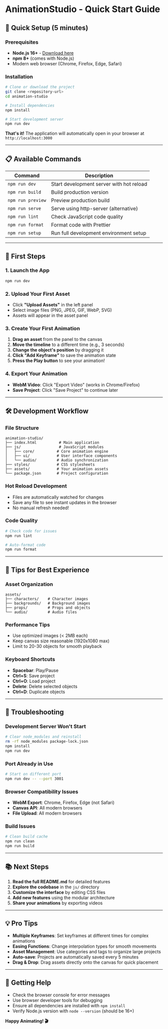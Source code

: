 # AnimationStudio - Quick Start Guide

## 🚀 Quick Setup (5 minutes)

### Prerequisites
- **Node.js 16+** - [Download here](https://nodejs.org/)
- **npm 8+** (comes with Node.js)
- Modern web browser (Chrome, Firefox, Edge, Safari)

### Installation

```bash
# Clone or download the project
git clone <repository-url>
cd animation-studio

# Install dependencies
npm install

# Start development server
npm run dev
```

**That's it!** The application will automatically open in your browser at `http://localhost:3000`

---

## 📋 Available Commands

| Command | Description |
|---------|-------------|
| `npm run dev` | Start development server with hot reload |
| `npm run build` | Build production version |
| `npm run preview` | Preview production build |
| `npm run serve` | Serve using http-server (alternative) |
| `npm run lint` | Check JavaScript code quality |
| `npm run format` | Format code with Prettier |
| `npm run setup` | Run full development environment setup |

---

## 🎯 First Steps

### 1. Launch the App
```bash
npm run dev
```

### 2. Upload Your First Asset
- Click **"Upload Assets"** in the left panel
- Select image files (PNG, JPEG, GIF, WebP, SVG)
- Assets will appear in the asset panel

### 3. Create Your First Animation
1. **Drag an asset** from the panel to the canvas
2. **Move the timeline** to a different time (e.g., 3 seconds)
3. **Change the object's position** by dragging it
4. **Click "Add Keyframe"** to save the animation state
5. **Press the Play button** to see your animation!

### 4. Export Your Animation
- **WebM Video**: Click "Export Video" (works in Chrome/Firefox)
- **Save Project**: Click "Save Project" to continue later

---

## 🛠️ Development Workflow

### File Structure
```
animation-studio/
├── index.html          # Main application
├── js/                 # JavaScript modules
│   ├── core/          # Core animation engine
│   ├── ui/            # User interface components
│   └── audio/         # Audio synchronization
├── styles/            # CSS stylesheets
├── assets/            # Your animation assets
└── package.json       # Project configuration
```

### Hot Reload Development
- Files are automatically watched for changes
- Save any file to see instant updates in the browser
- No manual refresh needed!

### Code Quality
```bash
# Check code for issues
npm run lint

# Auto-format code
npm run format
```

---

## 🎨 Tips for Best Experience

### Asset Organization
```
assets/
├── characters/    # Character images
├── backgrounds/   # Background images
├── props/         # Props and objects
└── audio/         # Audio files
```

### Performance Tips
- Use optimized images (< 2MB each)
- Keep canvas size reasonable (1920x1080 max)
- Limit to 20-30 objects for smooth playback

### Keyboard Shortcuts
- **Spacebar**: Play/Pause
- **Ctrl+S**: Save project
- **Ctrl+O**: Load project
- **Delete**: Delete selected objects
- **Ctrl+D**: Duplicate objects

---

## 🐛 Troubleshooting

### Development Server Won't Start
```bash
# Clear node_modules and reinstall
rm -rf node_modules package-lock.json
npm install
npm run dev
```

### Port Already in Use
```bash
# Start on different port
npm run dev -- --port 3001
```

### Browser Compatibility Issues
- **WebM Export**: Chrome, Firefox, Edge (not Safari)
- **Canvas API**: All modern browsers
- **File Upload**: All modern browsers

### Build Issues
```bash
# Clean build cache
npm run clean
npm run build
```

---

## 📚 Next Steps

1. **Read the full README.md** for detailed features
2. **Explore the codebase** in the `js/` directory
3. **Customize the interface** by editing CSS files
4. **Add new features** using the modular architecture
5. **Share your animations** by exporting videos

---

## 💡 Pro Tips

- **Multiple Keyframes**: Set keyframes at different times for complex animations
- **Easing Functions**: Change interpolation types for smooth movements
- **Asset Management**: Use categories and tags to organize large projects
- **Auto-save**: Projects are automatically saved every 5 minutes
- **Drag & Drop**: Drag assets directly onto the canvas for quick placement

---

## 🤝 Getting Help

- Check the browser console for error messages
- Use browser developer tools for debugging
- Ensure all dependencies are installed with `npm install`
- Verify Node.js version with `node --version` (should be 16+)

**Happy Animating! 🎬**